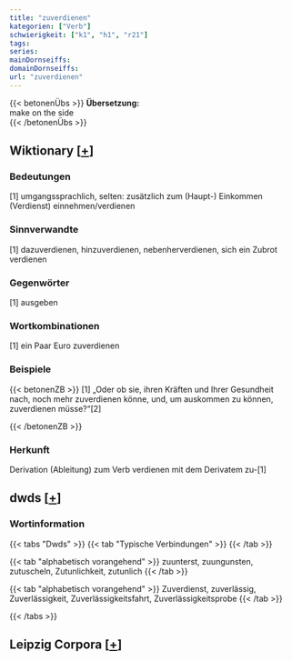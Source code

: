 ```yaml
---
title: "zuverdienen"
kategorien: ["Verb"]
schwierigkeit: ["k1", "h1", "r21"]
tags:
series:
mainDornseiffs:
domainDornseiffs:
url: "zuverdienen"
---
```


{{< betonenÜbs >}}
**Übersetzung:**  
make on the side  
{{< /betonenÜbs >}}

## Wiktionary [[+](https://de.wiktionary.org/wiki/zuverdienen)]

### Bedeutungen
[1] umgangssprachlich, selten: zusätzlich zum (Haupt-) Einkommen (Verdienst) einnehmen/verdienen  

### Sinnverwandte
[1] dazuverdienen, hinzuverdienen, nebenherverdienen, sich ein Zubrot verdienen  

### Gegenwörter
[1] ausgeben  

### Wortkombinationen
[1] ein Paar Euro zuverdienen  

### Beispiele
{{< betonenZB >}}
[1] „Oder ob sie, ihren Kräften und Ihrer Gesundheit nach, noch mehr zuverdienen könne, und, um auskommen zu können, zuverdienen müsse?“[2]  

{{< /betonenZB >}}
### Herkunft
Derivation (Ableitung) zum Verb verdienen mit dem Derivatem zu-[1]  



## dwds [[+](https://www.dwds.de/wb/zuverdienen)]

### Wortinformation
{{< tabs "Dwds" >}}
{{< tab "Typische Verbindungen" >}}
{{< /tab >}}

{{< tab "alphabetisch vorangehend" >}}
zuunterst, zuungunsten, zutuscheln, Zutunlichkeit, zutunlich
{{< /tab >}}

{{< tab "alphabetisch vorangehend" >}}
Zuverdienst, zuverlässig, Zuverlässigkeit, Zuverlässigkeitsfahrt, Zuverlässigkeitsprobe
{{< /tab >}}

{{< /tabs >}}

## Leipzig Corpora [[+](https://corpora.uni-leipzig.de/en/res?word=zuverdienen&corpusId=deu_newscrawl-public_2018)]

